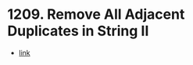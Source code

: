 # 1209. Remove All Adjacent Duplicates in String II

+ [link](https://leetcode.com/problems/remove-all-adjacent-duplicates-in-string-ii/)
